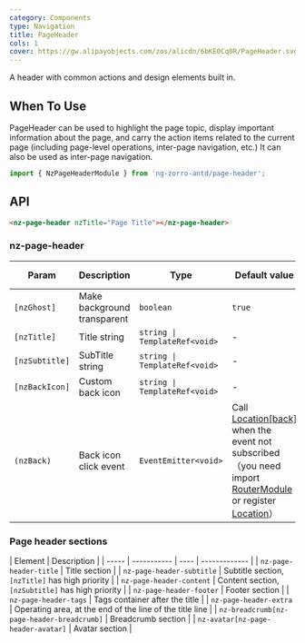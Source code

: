 ```yaml
---
category: Components
type: Navigation
title: PageHeader
cols: 1
cover: https://gw.alipayobjects.com/zos/alicdn/6bKE0Cq0R/PageHeader.svg
---
```


A header with common actions and design elements built in.

## When To Use

PageHeader can be used to highlight the page topic, display important information about the page, and carry the action items related to the current page (including page-level operations, inter-page navigation, etc.) It can also be used as inter-page navigation.

```ts
import { NzPageHeaderModule } from 'ng-zorro-antd/page-header';
```

## API

```html
<nz-page-header nzTitle="Page Title"></nz-page-header>
```

### nz-page-header
| Param | Description | Type | Default value | Global Config |
| ----- | ----------- | ---- | ------------- | ------------- |
| `[nzGhost]` | Make background transparent | `boolean` | `true` | ✅ |
| `[nzTitle]` | Title string | `string \| TemplateRef<void>` | - | - |
| `[nzSubtitle]` | SubTitle string | `string \| TemplateRef<void>` | - | - |
| `[nzBackIcon]` | Custom back icon | `string \| TemplateRef<void>` | - | - |
| `(nzBack)` | Back icon click event | `EventEmitter<void>` | Call [Location[back]](https://angular.io/api/common/Location#back) when the event not subscribed（you need import [RouterModule](https://angular.io/api/router/RouterModule) or register [Location](https://angular.io/api/common/Location)）| - |

### Page header sections
| Element | Description |
| ----- | ----------- | ---- | ------------- |
| `nz-page-header-title` | Title section |
| `nz-page-header-subtitle` | Subtitle section, `[nzTitle]` has high priority |
| `nz-page-header-content` | Content section, `[nzSubtitle]` has high priority |
| `nz-page-header-footer` | Footer section |
| `nz-page-header-tags` |  Tags container after the title |
| `nz-page-header-extra` | Operating area, at the end of the line of the title line |
| `nz-breadcrumb[nz-page-header-breadcrumb]` | Breadcrumb section |
| `nz-avatar[nz-page-header-avatar]` | Avatar section |
